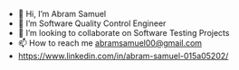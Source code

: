 - 👋 Hi, I’m Abram Samuel
- 👀 I’m Software Quality Control Engineer
- 💞️ I’m looking to collaborate on Software Testing Projects
- 📫 How to reach me abramsamuel00@gmail.com
- https://www.linkedin.com/in/abram-samuel-015a05202/
<!---
abram-samuel/abram-samuel is a ✨ special ✨ repository because its `README.md` (this file) appears on your GitHub profile.
You can click the Preview link to take a look at your changes.
--->
